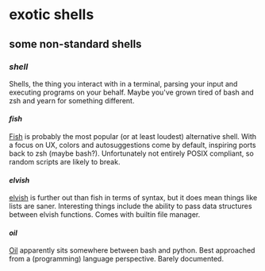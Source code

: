 # exotic shells

## some non-standard shells

### _shell_

Shells, the thing you interact with in a terminal,
parsing your input and executing programs on your behalf.
Maybe you've grown tired of bash and zsh
and yearn for something different.

#### _fish_

[Fish][fish] is probably the most popular (or at least loudest) alternative shell.
With a focus on UX, colors and autosuggestions come by default,
inspiring ports back to zsh (maybe bash?).
Unfortunately not entirely POSIX compliant,
so random scripts are likely to break.

#### _elvish_

[elvish][elvish] is further out than fish in terms of syntax,
but it does mean things like lists are saner.
Interesting things include the ability to pass data structures between elvish functions.
Comes with builtin file manager.

#### _oil_

[Oil][oil] apparently sits somewhere between bash and python.
Best approached from a (programming) language perspective.
Barely documented.

[elvish]: https://elv.sh/
[fish]: https://fishshell.com/
[oil]: https://www.oilshell.org/
